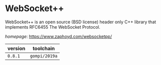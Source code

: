 # WebSocket++

WebSocket++ is an open source (BSD license) header only C++ library  that implements RFC6455 The WebSocket Protocol.

*homepage*: <https://www.zaphoyd.com/websocketpp/>

version | toolchain
--------|----------
``0.8.1`` | ``gompi/2019a``
